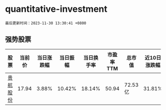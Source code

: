 # quantitative-investment

`最后更新时间：2023-11-30 13:30:41 +0800`

## 强势股票

|股票|当前价|当日涨跌幅|当日振幅|当日换手率|市盈率TTM|总市值|近10日涨跌幅|
|----|----|----|----|----|----|----|----|
|[贵航股份](https://xueqiu.com/S/SH600523)|17.94|3.88%|10.42%|18.14%|50.94|72.53亿|31.81%|

